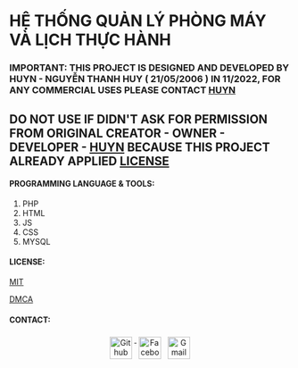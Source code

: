 
# **HỆ THỐNG QUẢN LÝ PHÒNG MÁY VÀ LỊCH THỰC HÀNH**
### **IMPORTANT: THIS PROJECT IS DESIGNED AND DEVELOPED BY HUYN - NGUYỄN THANH HUY ( 21/05/2006 ) IN 11/2022, FOR ANY COMMERCIAL USES PLEASE CONTACT [HUYN](#CONTACT)** 
## **DO NOT USE IF DIDN'T ASK FOR PERMISSION FROM ORIGINAL CREATOR - OWNER - DEVELOPER - [HUYN](#CONTACT) BECAUSE THIS PROJECT ALREADY APPLIED [LICENSE](#LICENSE)**
#### **PROGRAMMING LANGUAGE & TOOLS:**
1. PHP
2. HTML
3. JS
4. CSS
5. MYSQL

#### **LICENSE:**
[MIT](https://github.com/HuyN2105/QLPM/blob/main/LICENSE)

[DMCA](https://www.dmca.com/Protection/Status.aspx?ID=c9a68495-7895-400a-957a-911b7961a2f3&refurl=https://quanlyphongmay.com.vn/menu.php)

#### **CONTACT:**
<p align="center">
  <a href="https://github.com/HuyN2105" target="_blank" rel="noopener noreferrer"> <img src="https://github.githubassets.com/images/modules/logos_page/GitHub-Mark.png" alt="Github" height="40" style="vertical-align:top; margin:4px"> </a>
  <a href="https://www.facebook.com/HuyN.2105/" target="_blank" rel="noopener noreferrer"> <img src="https://raw.githubusercontent.com/gauravghongde/social-icons/master/PNG/Color/Facebook.png" alt="Facebook" height="40" style="vertical-align:top; margin:4px"></a>
  <a href="mailto:huyn.dev.2105@gmail.com"> <img src="https://cdn.jsdelivr.net/npm/simple-icons@v3/icons/gmail.svg" alt="Gmail" height="40" style="vertical-align:top; margin:4px"></a>
</p>

